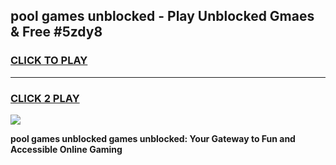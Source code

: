 
## pool games unblocked - Play Unblocked Gmaes & Free #5zdy8
<h3>
<a href="https://news.freeplayer.one?title=pool_games_unblocked&ref=03M">CLICK TO PLAY</a></h3>
<hr>

<h3>
<a href="https://news.freeplayer.one?title=pool_games_unblocked&ref=03M">CLICK 2 PLAY</a>
  
</h3>

<a href="https://news.freeplayer.one?title=pool_games_unblocked&ref=03M"><img src="https://clearcache.store/games.png"></a>


**pool games unblocked games unblocked: Your Gateway to Fun and Accessible Online Gaming**

